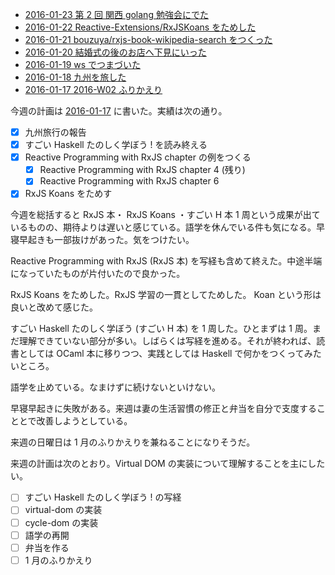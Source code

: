 - [2016-01-23 第 2 回 関西 golang 勉強会にでた][2016-01-23]
- [2016-01-22 Reactive-Extensions/RxJSKoans をためした][2016-01-22]
- [2016-01-21 bouzuya/rxjs-book-wikipedia-search をつくった][2016-01-21]
- [2016-01-20 結婚式の後のお店へ下見にいった][2016-01-20]
- [2016-01-19 ws でつまづいた][2016-01-19]
- [2016-01-18 九州を旅した][2016-01-18]
- [2016-01-17 2016-W02 ふりかえり][2016-01-17]

今週の計画は [2016-01-17][] に書いた。実績は次の通り。

- [x] 九州旅行の報告
- [x] すごい Haskell たのしく学ぼう ! を読み終える
- [x] Reactive Programming with RxJS chapter の例をつくる
  - [x] Reactive Programming with RxJS chapter 4 (残り)
  - [x] Reactive Programming with RxJS chapter 6
- [x] RxJS Koans をためす

今週を総括すると RxJS 本・ RxJS Koans ・すごい H 本 1 周という成果が出ているものの、期待よりは遅いと感じている。語学を休んでいる件も気になる。早寝早起きも一部抜けがあった。気をつけたい。

Reactive Programming with RxJS (RxJS 本) を写経も含めて終えた。中途半端になっていたものが片付いたので良かった。

RxJS Koans をためした。RxJS 学習の一貫としてためした。 Koan という形は良いと改めて感じた。

すごい Haskell たのしく学ぼう (すごい H 本) を 1 周した。ひとまずは 1 周。まだ理解できていない部分が多い。しばらくは写経を進める。それが終われば、読書としては OCaml 本に移りつつ、実践としては Haskell で何かをつくってみたいところ。

語学を止めている。なまけずに続けないといけない。

早寝早起きに失敗がある。来週は妻の生活習慣の修正と弁当を自分で支度することとで改善しようとしている。

来週の日曜日は 1 月のふりかえりを兼ねることになりそうだ。

来週の計画は次のとおり。Virtual DOM の実装について理解することを主にしたい。

- [ ] すごい Haskell たのしく学ぼう ! の写経
- [ ] virtual-dom の実装
- [ ] cycle-dom の実装
- [ ] 語学の再開
- [ ] 弁当を作る
- [ ] 1 月のふりかえり

[2016-01-17]: https://blog.bouzuya.net/2016/01/17/
[2016-01-18]: https://blog.bouzuya.net/2016/01/18/
[2016-01-19]: https://blog.bouzuya.net/2016/01/19/
[2016-01-20]: https://blog.bouzuya.net/2016/01/20/
[2016-01-21]: https://blog.bouzuya.net/2016/01/21/
[2016-01-22]: https://blog.bouzuya.net/2016/01/22/
[2016-01-23]: https://blog.bouzuya.net/2016/01/23/

